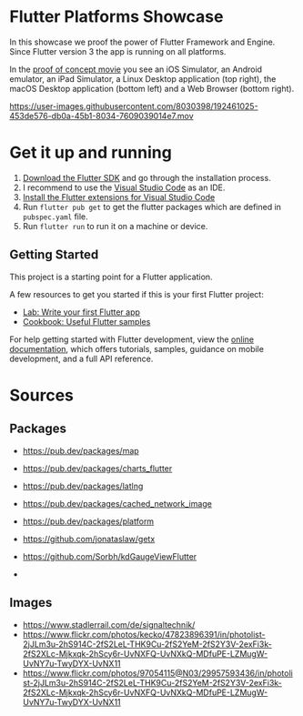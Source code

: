 # Flutter Platforms Showcase

In this showcase we proof the power of Flutter Framework and Engine. Since Flutter version 3 the app is running on all platforms.

In the [proof of concept movie](https://user-images.githubusercontent.com/8030398/192461025-453de576-db0a-45b1-8034-7609039014e7.mov) you see an iOS Simulator, an Android emulator, an iPad Simulator, a Linux Desktop application (top right), the macOS Desktop application (bottom left) and a Web Browser (bottom right).

https://user-images.githubusercontent.com/8030398/192461025-453de576-db0a-45b1-8034-7609039014e7.mov

# Get it up and running

1. [Download the Flutter SDK](https://docs.flutter.dev/get-started/install) and go through the installation process.
2. I recommend to use the [Visual Studio Code](https://code.visualstudio.com/) as an IDE.
3. [Install the Flutter extensions for Visual Studio Code](https://docs.flutter.dev/development/tools/vs-code)
4. Run `flutter pub get` to get the flutter packages which are defined in `pubspec.yaml` file.
5. Run `flutter run` to run it on a machine or device.


## Getting Started

This project is a starting point for a Flutter application.

A few resources to get you started if this is your first Flutter project:

- [Lab: Write your first Flutter app](https://docs.flutter.dev/get-started/codelab)
- [Cookbook: Useful Flutter samples](https://docs.flutter.dev/cookbook)

For help getting started with Flutter development, view the
[online documentation](https://docs.flutter.dev/), which offers tutorials,
samples, guidance on mobile development, and a full API reference.

# Sources

## Packages
- https://pub.dev/packages/map
- https://pub.dev/packages/charts_flutter
- https://pub.dev/packages/latlng
- https://pub.dev/packages/cached_network_image
- https://pub.dev/packages/platform
- https://github.com/jonataslaw/getx
- https://github.com/Sorbh/kdGaugeViewFlutter

-
## Images
- https://www.stadlerrail.com/de/signaltechnik/
- https://www.flickr.com/photos/kecko/47823896391/in/photolist-2jJLm3u-2hS914C-2fS2LeL-THK9Cu-2fS2YeM-2fS2Y3V-2exFi3k-2fS2XLc-Mjkxqk-2hScy6r-UvNXFQ-UvNXkQ-MDfuPE-LZMugW-UvNY7u-TwyDYX-UvNX11
- https://www.flickr.com/photos/97054115@N03/29957593436/in/photolist-2jJLm3u-2hS914C-2fS2LeL-THK9Cu-2fS2YeM-2fS2Y3V-2exFi3k-2fS2XLc-Mjkxqk-2hScy6r-UvNXFQ-UvNXkQ-MDfuPE-LZMugW-UvNY7u-TwyDYX-UvNX11
